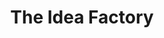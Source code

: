 ---
title: "The Idea Factory"
bookCover: "/assets/book-covers/the-idea-factory.jpg"
slug: "the-idea-factory"
bookAuthor: "Jon Gertner"
rating: 8
done: false
tags: []
summary: false
detailedNotes: false
amazonLink: ""
amazonAffiliateLink: ""
---
